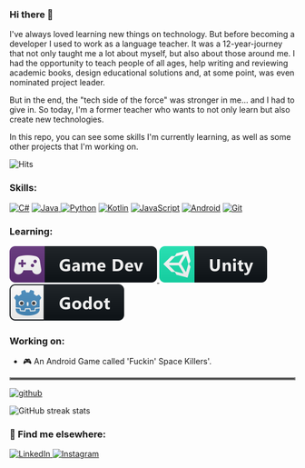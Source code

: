 ### Hi there 👋

I've always loved learning new things on technology. But before becoming a developer I used to work as a language teacher. It was a 12-year-journey that not only taught me a lot about myself, but also about those around me. I had the opportunity to teach people of all ages, help writing and reviewing academic books, design educational solutions and, at some point, was even nominated project leader. 

But in the end, the "tech side of the force" was stronger in me... and I had to give in. So today, I'm a former teacher who wants to not only learn but also create new technologies.

In this repo, you can see some skills I'm currently learning, as well as some other projects that I'm working on.

![Hits](https://gpvc.arturio.dev/Dark3088)  

### Skills:
<!-- Skills: JAVA / KOTLIN / C# / PYTHON / JAVASCRIPT / ANDROID / GIT -->
<a href="#">
  <p align="left">
 
<img alt="C#" src="https://img.shields.io/badge/c%23%20-%23239120.svg?&style=for-the-badge&logo=c-sharp&logoColor=white" style="vertical-align: top margin: 6px 4px"></a>
<a href="#"><img alt="Java" src="https://img.shields.io/badge/java-%23ED8B00.svg?&style=for-the-badge&logo=java&logoColor=white" style="vertical-align: top margin: 6px 4px"> </a><a href="#"><img alt="Python" src="https://img.shields.io/badge/python%20-%2314354C.svg?&style=for-the-badge&logo=python&logoColor=white" style="vertical-align: top margin: 6px 4px"></a> <a href="#"><img alt="Kotlin" src="https://img.shields.io/badge/kotlin-%230095D5.svg?&style=for-the-badge&logo=kotlin&logoColor=white" style="vertical-align: top margin: 6px 4px"></a> <a href="#"><img alt="JavaScript" src="https://img.shields.io/badge/javascript%20-%23323330.svg?&style=for-the-badge&logo=javascript&logoColor=%23F7DF1E" style="vertical-align:top margin: 6px 4px"></a> <a href="#"><img alt="Android" src="https://img.shields.io/badge/Android-3DDC84?style=for-the-badge&logo=android&logoColor=white"  style="vertical-align: top margin: 6px 4px"></a> <a href="#"><img alt="Git" src="https://img.shields.io/badge/git%20-%23F05033.svg?&style=for-the-badge&logo=git&logoColor=white" style="vertical-align:top margin 6px 4px"></a>
</p>

### Learning:
<p align="left">
  <a href="#">
    <img src="svg/dev/misc/gamedev.svg" alt="gamedev" style="vertical-align:top margin:6px 4px">
  </a> 
  <a href="#">
    <img src="svg/dev/frameworks/unity.svg" alt="unity" style="vertical-align:top margin:6px 4px">
  </a> 
 <a href="#">
    <img src="svg/dev/frameworks/godot.svg" alt="godot" style="vertical-align:top margin:6px 4px">
  </a> 
 </p>

 <!-- What I'm currently working on -->
### Working on:
- 🎮 An Android Game called 'Fuckin' Space Killers'.


<hr style="border:2px solid gray"></hr>
  
 [<img src='https://cdn.jsdelivr.net/npm/simple-icons@3.0.1/icons/github.svg' alt='github' height='0'>](https://github.com/Dark3088)  

![GitHub streak stats](https://github-readme-streak-stats.herokuapp.com/?user=Dark3088)

### 📢 Find me elsewhere:
<p align="left">
  <a href="https://www.linkedin.com/in/diegorsf-dksl88">
  <img alt="LinkedIn" src="https://img.shields.io/badge/linkedin%20-%230077B5.svg?&style=for-the-badge&logo=linkedin&logoColor=white" style="vertical-align:top margin: 6px 4px">
  </a>
  <a href="https://www.instagram.com/darknslim/">
  <img alt="Instagram" src="https://img.shields.io/badge/<Instagram>%20-%23E4405F.svg?&style=for-the-badge&logo=Instagram&logoColor=white" style="vertical-align:top margin: 6px 4px">
  </a></p>
